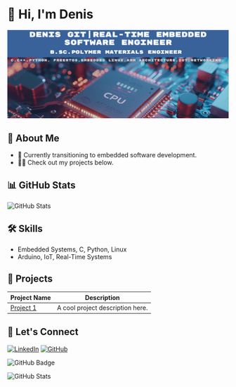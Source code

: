 # 👋 Hi, I'm Denis

![Banner](test.png.png)


## 🚀 About Me
- 🌱 Currently transitioning to embedded software development.
- 👨‍💻 Check out my projects below.

## 📊 GitHub Stats
![GitHub Stats](https://github-readme-stats.vercel.app/api?username=DenisGit6&show_icons=true)

## 🛠️ Skills
- Embedded Systems, C, Python, Linux
- Arduino, IoT, Real-Time Systems

## 📂 Projects
| Project Name | Description |
|--------------|-------------|
| [Project 1](#) | A cool project description here. |

## 🎨 Let's Connect
[![LinkedIn](https://img.shields.io/badge/LinkedIn-Connect-blue)](www.linkedin.com/in/denis-ivanilov-developer)
[![GitHub](https://img.shields.io/badge/GitHub-DenisGit6-lightgrey)](https://github.com/DenisGit6)


![GitHub Badge](https://img.shields.io/badge/GitHub-DenisGit6-blue)

![GitHub Stats](https://github-readme-stats.vercel.app/api?username=DenisGit6&show_icons=true)
